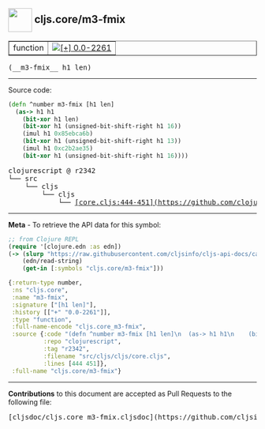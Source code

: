 ## <img width="48px" valign="middle" src="http://i.imgur.com/Hi20huC.png"> cljs.core/m3-fmix

 <table border="1">
<tr>

<td>function</td>
<td><a href="https://github.com/cljsinfo/cljs-api-docs/tree/0.0-2261"><img valign="middle" alt="[+] 0.0-2261" src="https://img.shields.io/badge/+-0.0--2261-lightgrey.svg"></a> </td>
</tr>
</table>

 <samp>
(__m3-fmix__ h1 len)<br>
</samp>

---





Source code:

```clj
(defn ^number m3-fmix [h1 len]
  (as-> h1 h1
    (bit-xor h1 len)
    (bit-xor h1 (unsigned-bit-shift-right h1 16))
    (imul h1 0x85ebca6b)
    (bit-xor h1 (unsigned-bit-shift-right h1 13))
    (imul h1 0xc2b2ae35)
    (bit-xor h1 (unsigned-bit-shift-right h1 16))))
```

 <pre>
clojurescript @ r2342
└── src
    └── cljs
        └── cljs
            └── <ins>[core.cljs:444-451](https://github.com/clojure/clojurescript/blob/r2342/src/cljs/cljs/core.cljs#L444-L451)</ins>
</pre>


---

__Meta__ - To retrieve the API data for this symbol:

```clj
;; from Clojure REPL
(require '[clojure.edn :as edn])
(-> (slurp "https://raw.githubusercontent.com/cljsinfo/cljs-api-docs/catalog/cljs-api.edn")
    (edn/read-string)
    (get-in [:symbols "cljs.core/m3-fmix"]))
```

```clj
{:return-type number,
 :ns "cljs.core",
 :name "m3-fmix",
 :signature ["[h1 len]"],
 :history [["+" "0.0-2261"]],
 :type "function",
 :full-name-encode "cljs.core_m3-fmix",
 :source {:code "(defn ^number m3-fmix [h1 len]\n  (as-> h1 h1\n    (bit-xor h1 len)\n    (bit-xor h1 (unsigned-bit-shift-right h1 16))\n    (imul h1 0x85ebca6b)\n    (bit-xor h1 (unsigned-bit-shift-right h1 13))\n    (imul h1 0xc2b2ae35)\n    (bit-xor h1 (unsigned-bit-shift-right h1 16))))",
          :repo "clojurescript",
          :tag "r2342",
          :filename "src/cljs/cljs/core.cljs",
          :lines [444 451]},
 :full-name "cljs.core/m3-fmix"}

```

---

__Contributions__ to this document are accepted as Pull Requests to the following file:

 <pre>
[cljsdoc/cljs.core_m3-fmix.cljsdoc](https://github.com/cljsinfo/cljs-api-docs/blob/master/cljsdoc/cljs.core_m3-fmix.cljsdoc)
</pre>

